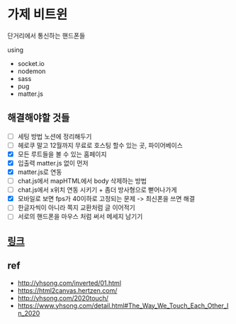 # 가제 비트윈

단거리에서 통신하는 핸드폰들

using

- socket.io
- nodemon
- sass
- pug
- matter.js

## 해결해야할 것들

- [ ] 세팅 방법 노션에 정리해두기
- [ ] 헤로쿠 말고 12월까지 무료로 호스팅 할수 있는 곳, 파이어베이스
- [x] 모든 루트들을 볼 수 있는 홈페이지
- [x] 입출력 matter.js 없이 먼저
- [x] matter.js로 연동
- [ ] chat.js에서 mapHTML에서 body 삭제하는 방법
- [ ] chat.js에서 x위치 연동 시키기 + 좀더 방사형으로 뻗어나가게
- [x] 모바일로 보면 fps가 40이하로 고정되는 문제 -> 최신폰을 쓰면 해결
- [ ] 한글자씩이 아니라 쪽지 교환처럼 글 이어적기
- [ ] 서로의 핸드폰을 마우스 처럼 써서 메세지 남기기

## [링크](https://between-gz.herokuapp.com/)

## ref

- http://yhsong.com/inverted/01.html
- https://html2canvas.hertzen.com/
- http://yhsong.com/2020touch/
- https://www.yhsong.com/detail.html#The_Way_We_Touch_Each_Other_In_2020
